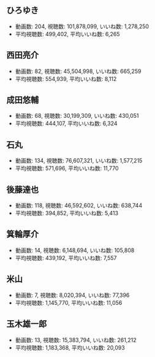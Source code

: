 ## ひろゆき

-   動画数: 204, 視聴数: 101,878,099, いいね数: 1,278,250
-   平均視聴数: 499,402, 平均いいね数: 6,265

## 西田亮介

-   動画数: 82, 視聴数: 45,504,998, いいね数: 665,259
-   平均視聴数: 554,939, 平均いいね数: 8,112

## 成田悠輔

-   動画数: 68, 視聴数: 30,199,309, いいね数: 430,051
-   平均視聴数: 444,107, 平均いいね数: 6,324

## 石丸

-   動画数: 134, 視聴数: 76,607,321, いいね数: 1,577,215
-   平均視聴数: 571,696, 平均いいね数: 11,770

## 後藤達也

-   動画数: 118, 視聴数: 46,592,602, いいね数: 638,744
-   平均視聴数: 394,852, 平均いいね数: 5,413

## 箕輪厚介

-   動画数: 14, 視聴数: 6,148,694, いいね数: 105,808
-   平均視聴数: 439,192, 平均いいね数: 7,557

## 米山

-   動画数: 7, 視聴数: 8,020,394, いいね数: 77,396
-   平均視聴数: 1,145,770, 平均いいね数: 11,056

## 玉木雄一郎

-   動画数: 13, 視聴数: 15,383,794, いいね数: 261,212
-   平均視聴数: 1,183,368, 平均いいね数: 20,093
